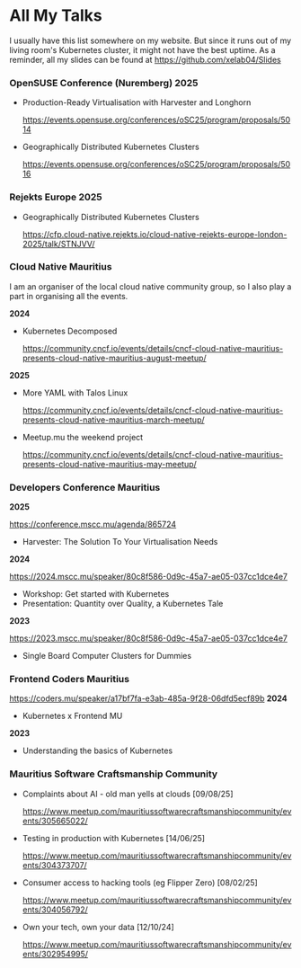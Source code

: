 # All My Talks
I usually have this list somewhere on my website. But since it runs out of my living room's Kubernetes cluster, it might not have the best uptime. As a reminder, all my slides can be found at https://github.com/xelab04/Slides

### OpenSUSE Conference (Nuremberg) 2025
- Production-Ready Virtualisation with Harvester and Longhorn

  https://events.opensuse.org/conferences/oSC25/program/proposals/5014
- Geographically Distributed Kubernetes Clusters

  https://events.opensuse.org/conferences/oSC25/program/proposals/5016

### Rejekts Europe 2025
- Geographically Distributed Kubernetes Clusters

  https://cfp.cloud-native.rejekts.io/cloud-native-rejekts-europe-london-2025/talk/STNJVV/

### Cloud Native Mauritius
I am an organiser of the local cloud native community group, so I also play a part in organising all the events.

**2024**
- Kubernetes Decomposed

  https://community.cncf.io/events/details/cncf-cloud-native-mauritius-presents-cloud-native-mauritius-august-meetup/

**2025**
- More YAML with Talos Linux

  https://community.cncf.io/events/details/cncf-cloud-native-mauritius-presents-cloud-native-mauritius-march-meetup/
- Meetup.mu the weekend project

  https://community.cncf.io/events/details/cncf-cloud-native-mauritius-presents-cloud-native-mauritius-may-meetup/

### Developers Conference Mauritius
**2025**

https://conference.mscc.mu/agenda/865724
- Harvester: The Solution To Your Virtualisation Needs

**2024**

https://2024.mscc.mu/speaker/80c8f586-0d9c-45a7-ae05-037cc1dce4e7
- Workshop: Get started with Kubernetes
- Presentation: Quantity over Quality, a Kubernetes Tale


**2023**

https://2023.mscc.mu/speaker/80c8f586-0d9c-45a7-ae05-037cc1dce4e7
- Single Board Computer Clusters for Dummies


### Frontend Coders Mauritius
https://coders.mu/speaker/a17bf7fa-e3ab-485a-9f28-06dfd5ecf89b
**2024**
- Kubernetes x Frontend MU

**2023**
- Understanding the basics of Kubernetes

### Mauritius Software Craftsmanship Community
- Complaints about AI - old man yells at clouds [09/08/25]

  https://www.meetup.com/mauritiussoftwarecraftsmanshipcommunity/events/305665022/
- Testing in production with Kubernetes [14/06/25]

  https://www.meetup.com/mauritiussoftwarecraftsmanshipcommunity/events/304373707/
- Consumer access to hacking tools (eg Flipper Zero) [08/02/25]

  https://www.meetup.com/mauritiussoftwarecraftsmanshipcommunity/events/304056792/
- Own your tech, own your data [12/10/24]

  https://www.meetup.com/mauritiussoftwarecraftsmanshipcommunity/events/302954995/
